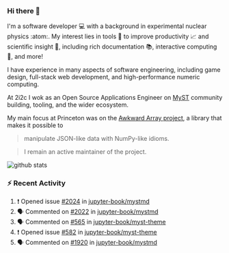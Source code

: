 ### Hi there 👋 

I'm a software developer 💻 with a background in experimental nuclear physics :atom:. My interest lies in tools :wrench: to improve productivity :chart_with_upwards_trend: and scientific insight :telescope:, including rich documentation 📚, interactive computing 🧮, and more! 

I have experience in many aspects of software engineering, including game design, full-stack web development, and high-performance numeric computing. 

At 2i2c I wok as an Open Source Applications Engineer on [MyST](https://github.com/jupyter-book/mystmd) community building, tooling, and the wider ecosystem. 

My main focus at Princeton was on the [Awkward Array project](awkward-array.org/), a library that makes it possible to 
> manipulate JSON-like data with NumPy-like idioms.

> I remain an active maintainer of the project. 

![github stats](https://github-readme-stats.vercel.app/api?username=agoose77&show_icons=true&hide_rank=true&hide_title=true&bg_color=30,e76445,904e95&text_color=efe3ec&icon_color=efe3ec)
<!--
**agoose77/agoose77** is a ✨ _special_ ✨ repository because its `README.md` (this file) appears on your GitHub profile.

Here are some ideas to get you started:

- 🔭 I’m currently working on ...
- 🌱 I’m currently learning ...
- 👯 I’m looking to collaborate on ...
- 🤔 I’m looking for help with ...
- 💬 Ask me about ...
- 📫 How to reach me: ...
- 😄 Pronouns: ...
- ⚡ Fun fact: ...
-->

### :zap: Recent Activity

<!--START_SECTION:activity-->
1. ❗ Opened issue [#2024](https://github.com/jupyter-book/mystmd/issues/2024) in [jupyter-book/mystmd](https://github.com/jupyter-book/mystmd)
2. 🗣 Commented on [#2022](https://github.com/jupyter-book/mystmd/issues/2022#issuecomment-2887453845) in [jupyter-book/mystmd](https://github.com/jupyter-book/mystmd)
3. 🗣 Commented on [#565](https://github.com/jupyter-book/myst-theme/pull/565#issuecomment-2887449076) in [jupyter-book/myst-theme](https://github.com/jupyter-book/myst-theme)
4. ❗ Opened issue [#582](https://github.com/jupyter-book/myst-theme/issues/582) in [jupyter-book/myst-theme](https://github.com/jupyter-book/myst-theme)
5. 🗣 Commented on [#1920](https://github.com/jupyter-book/mystmd/issues/1920#issuecomment-2885245822) in [jupyter-book/mystmd](https://github.com/jupyter-book/mystmd)
<!--END_SECTION:activity-->
